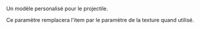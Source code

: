 Un modèle personalisé pour le projectile.

Ce paramètre remplacera l'item par le paramètre de la texture quand utilisé.